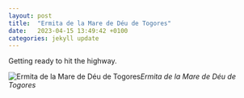 ```yaml
---
layout: post
title:  "Ermita de la Mare de Déu de Togores"
date:   2023-04-15 13:49:42 +0100
categories: jekyll update
---
```


Getting ready to hit the highway.  




![Ermita de la Mare de Déu de Togores]()*Ermita de la Mare de Déu de Togores*&nbsp;



[jekyll-docs]: https://jekyllrb.com/docs/home
[jekyll-gh]:   https://github.com/jekyll/jekyll
[jekyll-talk]: https://talk.jekyllrb.com/


